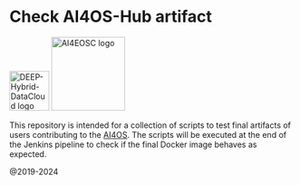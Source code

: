 Check AI4OS-Hub artifact
============================================

<p float="left" vertical-align="middle">
  <img src="https://docs.deep-hybrid-datacloud.eu/en/latest/_static/logo.png" height="70" alt="DEEP-Hybrid-DataCloud logo"/>
  <img src="https://avatars.githubusercontent.com/u/137064113?s=200&v=4" height="130" alt="AI4EOSC logo"/>
</p>

This repository is intended for a collection of scripts to test final artifacts of users contributing to the [AI4OS](https://dashboard.cloud.ai4eosc.eu/marketplace).
The scripts will be executed at the end of the Jenkins pipeline to check if the final Docker image behaves as expected.

@2019-2024

